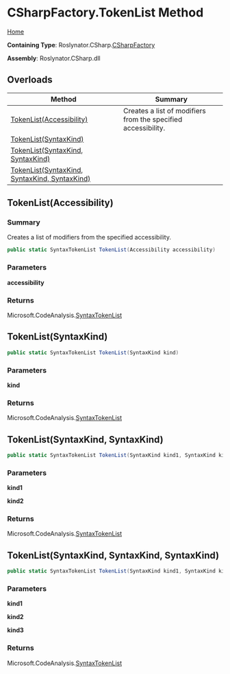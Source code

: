 <a name="_top"></a>

# CSharpFactory\.TokenList Method

[Home](../../../../README.md#_top)

**Containing Type**: Roslynator\.CSharp\.[CSharpFactory](../README.md#_top)

**Assembly**: Roslynator\.CSharp\.dll

## Overloads

| Method | Summary |
| ------ | ------- |
| [TokenList(Accessibility)](#Roslynator_CSharp_CSharpFactory_TokenList_Microsoft_CodeAnalysis_Accessibility_) | Creates a list of modifiers from the specified accessibility\. |
| [TokenList(SyntaxKind)](#Roslynator_CSharp_CSharpFactory_TokenList_Microsoft_CodeAnalysis_CSharp_SyntaxKind_) | |
| [TokenList(SyntaxKind, SyntaxKind)](#Roslynator_CSharp_CSharpFactory_TokenList_Microsoft_CodeAnalysis_CSharp_SyntaxKind_Microsoft_CodeAnalysis_CSharp_SyntaxKind_) | |
| [TokenList(SyntaxKind, SyntaxKind, SyntaxKind)](#Roslynator_CSharp_CSharpFactory_TokenList_Microsoft_CodeAnalysis_CSharp_SyntaxKind_Microsoft_CodeAnalysis_CSharp_SyntaxKind_Microsoft_CodeAnalysis_CSharp_SyntaxKind_) | |

## TokenList\(Accessibility\) <a name="Roslynator_CSharp_CSharpFactory_TokenList_Microsoft_CodeAnalysis_Accessibility_"></a>

### Summary

Creates a list of modifiers from the specified accessibility\.

```csharp
public static SyntaxTokenList TokenList(Accessibility accessibility)
```

### Parameters

**accessibility**

### Returns

Microsoft\.CodeAnalysis\.[SyntaxTokenList](https://docs.microsoft.com/en-us/dotnet/api/microsoft.codeanalysis.syntaxtokenlist)

## TokenList\(SyntaxKind\) <a name="Roslynator_CSharp_CSharpFactory_TokenList_Microsoft_CodeAnalysis_CSharp_SyntaxKind_"></a>

```csharp
public static SyntaxTokenList TokenList(SyntaxKind kind)
```

### Parameters

**kind**

### Returns

Microsoft\.CodeAnalysis\.[SyntaxTokenList](https://docs.microsoft.com/en-us/dotnet/api/microsoft.codeanalysis.syntaxtokenlist)

## TokenList\(SyntaxKind, SyntaxKind\) <a name="Roslynator_CSharp_CSharpFactory_TokenList_Microsoft_CodeAnalysis_CSharp_SyntaxKind_Microsoft_CodeAnalysis_CSharp_SyntaxKind_"></a>

```csharp
public static SyntaxTokenList TokenList(SyntaxKind kind1, SyntaxKind kind2)
```

### Parameters

**kind1**

**kind2**

### Returns

Microsoft\.CodeAnalysis\.[SyntaxTokenList](https://docs.microsoft.com/en-us/dotnet/api/microsoft.codeanalysis.syntaxtokenlist)

## TokenList\(SyntaxKind, SyntaxKind, SyntaxKind\) <a name="Roslynator_CSharp_CSharpFactory_TokenList_Microsoft_CodeAnalysis_CSharp_SyntaxKind_Microsoft_CodeAnalysis_CSharp_SyntaxKind_Microsoft_CodeAnalysis_CSharp_SyntaxKind_"></a>

```csharp
public static SyntaxTokenList TokenList(SyntaxKind kind1, SyntaxKind kind2, SyntaxKind kind3)
```

### Parameters

**kind1**

**kind2**

**kind3**

### Returns

Microsoft\.CodeAnalysis\.[SyntaxTokenList](https://docs.microsoft.com/en-us/dotnet/api/microsoft.codeanalysis.syntaxtokenlist)

